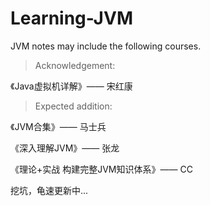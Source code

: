 # Learning-JVM

JVM notes may include the following courses.


> Acknowledgement:

《Java虚拟机详解》—— 宋红康
> Expected addition:

《JVM合集》—— 马士兵

《深入理解JVM》—— 张龙

《理论+实战 构建完整JVM知识体系》—— CC

挖坑，龟速更新中...
